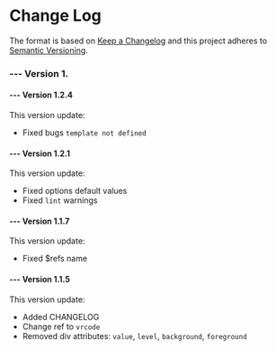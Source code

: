 # Change Log
The format is based on [Keep a Changelog](http://keepachangelog.com/) and this project adheres to [Semantic Versioning](http://semver.org/).

### --- Version 1.

#### --- Version 1.2.4
This version update:
* Fixed bugs `template not defined`

#### --- Version 1.2.1
This version update:
* Fixed options default values
* Fixed `lint` warnings

#### --- Version 1.1.7
This version update:
* Fixed $refs name

#### --- Version 1.1.5
This version update:
* Added CHANGELOG
* Change ref to `vrcode`
* Removed div attributes: `value`, `level`, `background`, `foreground`
